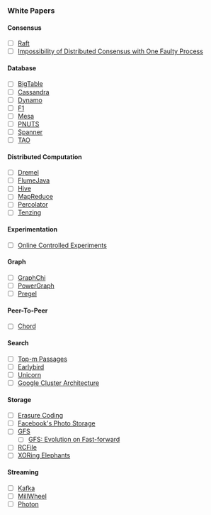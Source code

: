 ### White Papers
#### Consensus
* [ ] [Raft](https://raft.github.io/raft.pdf)
* [ ] [Impossibility of Distributed Consensus with One Faulty Process](https://groups.csail.mit.edu/tds/papers/Lynch/jacm85.pdf)

#### Database
* [ ] [BigTable](https://static.googleusercontent.com/media/research.google.com/en//archive/bigtable-osdi06.pdf)
* [ ] [Cassandra](https://www.cs.cornell.edu/projects/ladis2009/papers/lakshman-ladis2009.pdf)
* [ ] [Dynamo](https://www.allthingsdistributed.com/files/amazon-dynamo-sosp2007.pdf)
* [ ] [F1](https://static.googleusercontent.com/media/research.google.com/en//pubs/archive/41344.pdf)
* [ ] [Mesa](https://static.googleusercontent.com/media/research.google.com/en//pubs/archive/42851.pdf)
* [ ] [PNUTS](https://people.mpi-sws.org/~druschel/courses/ds/papers/cooper-pnuts.pdf)
* [ ] [Spanner](https://static.googleusercontent.com/media/research.google.com/en//archive/spanner-osdi2012.pdf)
* [ ] [TAO](https://www.usenix.org/system/files/conference/atc13/atc13-bronson.pdf)
#### Distributed Computation
* [ ] [Dremel](https://static.googleusercontent.com/media/research.google.com/en//pubs/archive/36632.pdf)
* [ ] [FlumeJava](https://pages.cs.wisc.edu/~akella/CS838/F12/838-CloudPapers/FlumeJava.pdf)
* [ ] [Hive](https://www.vldb.org/pvldb/vol2/vldb09-938.pdf)
* [ ] [MapReduce](https://static.googleusercontent.com/media/research.google.com/en//archive/mapreduce-osdi04.pdf)
* [ ] [Percolator](https://www.usenix.org/legacy/event/osdi10/tech/full_papers/Peng.pdf)
* [ ] [Tenzing](https://static.googleusercontent.com/media/research.google.com/en//pubs/archive/37200.pdf)
#### Experimentation
* [ ] [Online Controlled Experiments](https://exp-platform.com/Documents/puzzlingOutcomesInControlledExperiments.pdf)
#### Graph
* [ ] [GraphChi](https://www.usenix.org/system/files/conference/osdi12/osdi12-final-126.pdf)
* [ ] [PowerGraph](https://www.usenix.org/system/files/conference/osdi12/osdi12-final-167.pdf)
* [ ] [Pregel](https://kowshik.github.io/JPregel/pregel_paper.pdf)
#### Peer-To-Peer
* [ ] [Chord](https://pdos.csail.mit.edu/papers/chord:sigcomm01/chord_sigcomm.pdf)
#### Search
* [ ] [Top-m Passages](https://plg.uwaterloo.ca/~claclark/top.pdf)
* [ ] [Earlybird](https://cs.uwaterloo.ca/~jimmylin/publications/Busch_etal_ICDE2012.pdf)
* [ ] [Unicorn](https://www.vldb.org/pvldb/vol6/p1150-curtiss.pdf)
* [ ] [Google Cluster Architecture](https://static.googleusercontent.com/media/research.google.com/en//archive/googlecluster-ieee.pdf)
#### Storage
* [ ] [Erasure Coding](https://www.usenix.org/system/files/conference/atc12/atc12-final181_0.pdf)
* [ ] [Facebook's Photo Storage](https://www.usenix.org/legacy/event/osdi10/tech/full_papers/Beaver.pdf)
* [ ] [GFS](https://static.googleusercontent.com/media/research.google.com/en//archive/gfs-sosp2003.pdf)
    * [ ] [GFS: Evolution on Fast-forward](https://queue.acm.org/detail.cfm?id=1594206)
* [ ] [RCFile](https://scispace.com/pdf/rcfile-a-fast-and-space-efficient-data-placement-structure-2kq37wcjl0.pdf)
* [ ] [XORing Elephants](https://arxiv.org/pdf/1301.3791)
#### Streaming
* [ ] [Kafka](https://cs.uwaterloo.ca/~ssalihog/courses/papers/netdb11-final12.pdf)
* [ ] [MillWheel](https://static.googleusercontent.com/media/research.google.com/en//pubs/archive/41378.pdf)
* [ ] [Photon](https://static.googleusercontent.com/media/research.google.com/en//pubs/archive/41318.pdf)